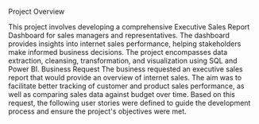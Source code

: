 Project Overview

This project involves developing a comprehensive Executive Sales Report Dashboard for sales managers and representatives. The dashboard provides insights into internet sales performance, helping stakeholders make informed business decisions. The project encompasses data extraction, cleansing, transformation, and visualization using SQL and Power BI.
Business Request
The business requested an executive sales report that would provide an overview of internet sales. The aim was to facilitate better tracking of customer and product sales performance, as well as comparing sales data against budget over time. Based on this request, the following user stories were defined to guide the development process and ensure the project's objectives were met.
